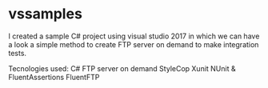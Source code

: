 # vssamples

I created a sample C# project using visual studio 2017 in which we can have a look a simple method to create FTP server on demand to make integration tests.

Tecnologies used:
C#
FTP server on demand
StyleCop
Xunit
NUnit & FluentAssertions
FluentFTP

